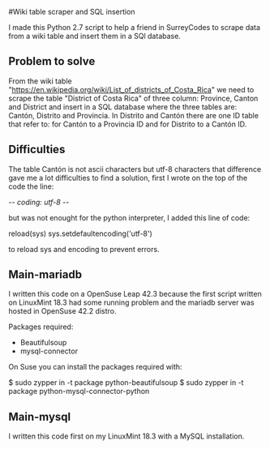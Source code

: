 #Wiki table scraper and SQL insertion

I made this Python 2.7 script to help a friend in SurreyCodes to scrape data from a wiki table and insert them in a SQl database.

## Problem to solve

From the wiki table "https://en.wikipedia.org/wiki/List_of_districts_of_Costa_Rica" we need to scrape the table "District of Costa Rica" of three column: Province, Canton and District and insert in a SQL database where the three tables are: Cantón, Distrito and Provincia.
In Distrito and Cantón there are one ID table that refer to: for Cantón to a Provincia ID and for Distrito to a Cantón ID.

## Difficulties

The table Cantón is not ascii characters but utf-8 characters that difference gave me a lot difficulties to find a solution, first I wrote on the top of the code the line:

-*- coding: utf-8 -*-

but was not enought for the python interpreter, I added  this line of code:

reload(sys)
sys.setdefaultencoding('utf-8')

to reload sys and encoding to prevent errors.

## Main-mariadb

I written this code on a OpenSuse Leap 42.3 because the first script written on LinuxMint 18.3 had some running problem and the mariadb server was hosted in OpenSuse 42.2 distro.

Packages required:

- Beautifulsoup
- mysql-connector

On Suse you can install the packages required with:

$ sudo zypper in -t package python-beautifulsoup
$ sudo zypper in -t package python-mysql-connector-python

## Main-mysql

I written this code first on my LinuxMint 18.3 with a MySQL installation.
